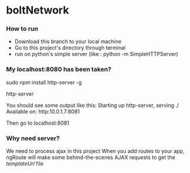 # boltNetwork
### How to run
* Download this branch to your local machine 
* Go to this project's directory through terminal
* run on python's simple server (like : python -m SimpleHTTPServer)

### My localhost:8080 has been taken?

sudo npm install http-server -g

http-server


You should see some output like this:
Starting up http-server, serving ./
Available on:
http:10.0.1.7:8081

Then go to localhost:8081

### Why need server?
We need to process ajax in this project
When you add routes to your app, ngRoute will make some behind-the-scenes AJAX requests to get the *templateUrl* file

